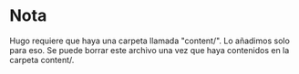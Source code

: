 # Nota

Hugo requiere que haya una carpeta llamada "content/". Lo añadimos solo para eso. Se puede borrar este archivo una vez que haya contenidos en la carpeta content/.
